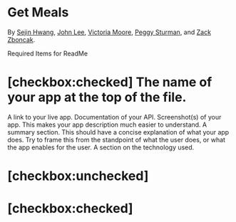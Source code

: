 # Get Meals

By [Sejin Hwang](https://github.com/seejins), [John Lee](https://github.com/johlee92), [Victoria Moore](https://github.com/JaggerSofia), [Peggy Sturman](https://github.com/glamazon), and [Zack Zboncak](https://github.com/zzboncak).



Required Items for ReadMe

# [checkbox:checked] The name of your app at the top of the file.
A link to your live app.
Documentation of your API.
Screenshot(s) of your app. This makes your app description much easier to understand.
A summary section. This should have a concise explanation of what your app does. Try to frame this from the standpoint of what the user does, or what the app enables for the user.
A section on the technology used.



# [checkbox:unchecked]
# [checkbox:checked]
